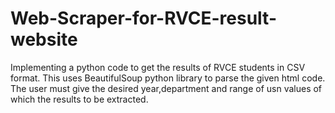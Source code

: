 # Web-Scraper-for-RVCE-result-website
Implementing a python code to get the results of RVCE students in CSV format.
This uses BeautifulSoup python library to parse the given html code.
The user must give the desired year,department and range of usn values of which the results to be extracted.
